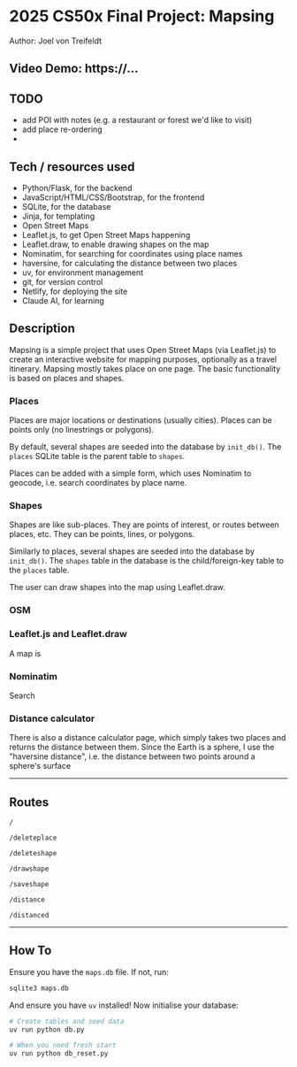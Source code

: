 
# 2025 CS50x Final Project: Mapsing

Author: Joel von Treifeldt

## Video Demo:  https://...

## TODO
- add POI with notes (e.g. a restaurant or forest we'd like to visit)
- add place re-ordering
-

## Tech / resources used

- Python/Flask, for the backend
- JavaScript/HTML/CSS/Bootstrap, for the frontend
- SQLite, for the database
- Jinja, for templating
- Open Street Maps
- Leaflet.js, to get Open Street Maps happening
- Leaflet.draw, to enable drawing shapes on the map
- Nominatim, for searching for coordinates using place names
- haversine, for calculating the distance between two places
- uv, for environment management
- git, for version control
- Netlify, for deploying the site
- Claude AI, for learning

## Description

Mapsing is a simple project that uses Open Street Maps (via Leaflet.js) to create an interactive website for mapping purposes, optionally as a travel itinerary. Mapsing mostly takes place on one page. The basic functionality is based on places and shapes.

### Places

Places are major locations or destinations (usually cities). Places can be points only (no linestrings or polygons). 

By default, several shapes are seeded into the database by `init_db()`. The `places` SQLite table is the parent table to `shapes`. 

Places can be added with a simple form, which uses Nominatim to geocode, i.e. search coordinates by place name.

### Shapes

Shapes are like sub-places. They are points of interest, or routes between places, etc. They can be points, lines, or polygons. 

Similarly to places, several shapes are seeded into the database by `init_db()`. The `shapes` table in the database is the child/foreign-key table to the `places` table. 

The user can draw shapes into the map using Leaflet.draw. 

### OSM

### Leaflet.js and Leaflet.draw

A map is 

### Nominatim

Search

### Distance calculator

There is also a distance calculator page, which simply takes two places and returns the distance between them. Since the Earth is a sphere, I use the "haversine distance", i.e. the distance between two points around a sphere's surface

---

## Routes

`/`

`/deleteplace`

`/deleteshape`

`/drawshape`

`/saveshape`

`/distance`

`/distanced`

---

## How To

Ensure you have the `maps.db` file. If not, run:
```bash
sqlite3 maps.db
```

And ensure you have `uv` installed! Now initialise your database:

```bash
# Create tables and seed data
uv run python db.py        

# When you need fresh start
uv run python db_reset.py  
```

